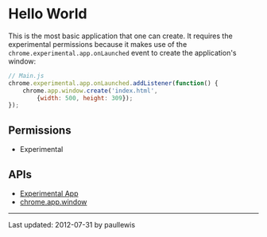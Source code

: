 # Hello World

This is the most basic application that one can create. It requires the experimental permissions because it makes use of the `chrome.experimental.app.onLaunched` event to create the application's window:

```javascript
// Main.js
chrome.experimental.app.onLaunched.addListener(function() {
  	chrome.app.window.create('index.html',
    	{width: 500, height: 309});
});
```

## Permissions

* Experimental

## APIs

* [Experimental App](http://developer.chrome.com/trunk/apps/experimental.app.html)
* [chrome.app.window](http://developer.chrome.com/trunk/apps/app.window.html)

---
Last updated: 2012-07-31 by paullewis
